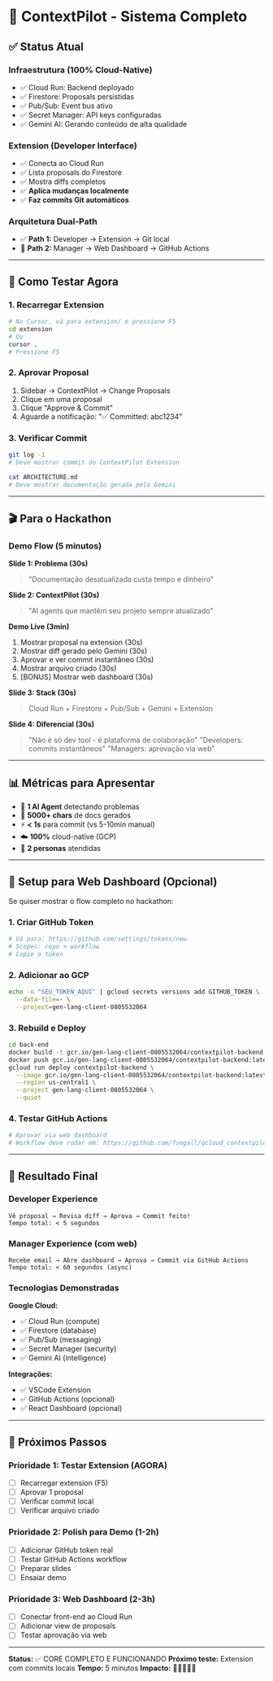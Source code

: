 # 🚀 ContextPilot - Sistema Completo

## ✅ Status Atual

### Infraestrutura (100% Cloud-Native)
- ✅ Cloud Run: Backend deployado
- ✅ Firestore: Proposals persistidas
- ✅ Pub/Sub: Event bus ativo
- ✅ Secret Manager: API keys configuradas
- ✅ Gemini AI: Gerando conteúdo de alta qualidade

### Extension (Developer Interface)
- ✅ Conecta ao Cloud Run
- ✅ Lista proposals do Firestore
- ✅ Mostra diffs completos
- ✅ **Aplica mudanças localmente**
- ✅ **Faz commits Git automáticos**

### Arquitetura Dual-Path
- ✅ **Path 1:** Developer → Extension → Git local
- 🚧 **Path 2:** Manager → Web Dashboard → GitHub Actions

---

## 🎯 Como Testar Agora

### 1. Recarregar Extension

```bash
# No Cursor, vá para extension/ e pressione F5
cd extension
# Ou
cursor .
# Pressione F5
```

### 2. Aprovar Proposal

1. Sidebar → ContextPilot → Change Proposals
2. Clique em uma proposal
3. Clique "Approve & Commit"
4. Aguarde a notificação: "✅ Committed: abc1234"

### 3. Verificar Commit

```bash
git log -1
# Deve mostrar commit do ContextPilot Extension

cat ARCHITECTURE.md
# Deve mostrar documentação gerada pelo Gemini
```

---

## 🎬 Para o Hackathon

### Demo Flow (5 minutos)

**Slide 1: Problema (30s)**
> "Documentação desatualizada custa tempo e dinheiro"

**Slide 2: ContextPilot (30s)**
> "AI agents que mantêm seu projeto sempre atualizado"

**Demo Live (3min)**
1. Mostrar proposal na extension (30s)
2. Mostrar diff gerado pelo Gemini (30s)
3. Aprovar e ver commit instantâneo (30s)
4. Mostrar arquivo criado (30s)
5. [BONUS] Mostrar web dashboard (30s)

**Slide 3: Stack (30s)**
> Cloud Run + Firestore + Pub/Sub + Gemini + Extension

**Slide 4: Diferencial (30s)**
> "Não é só dev tool - é plataforma de colaboração"
> "Developers: commits instantâneos"
> "Managers: aprovação via web"

---

## 📊 Métricas para Apresentar

- 🤖 **1 AI Agent** detectando problemas
- 📝 **5000+ chars** de docs gerados
- ⚡ **< 1s** para commit (vs 5-10min manual)
- ☁️ **100%** cloud-native (GCP)
- 🎯 **2 personas** atendidas

---

## 🔧 Setup para Web Dashboard (Opcional)

Se quiser mostrar o flow completo no hackathon:

### 1. Criar GitHub Token

```bash
# Vá para: https://github.com/settings/tokens/new
# Scopes: repo + workflow
# Copie o token
```

### 2. Adicionar ao GCP

```bash
echo -n "SEU_TOKEN_AQUI" | gcloud secrets versions add GITHUB_TOKEN \
  --data-file=- \
  --project=gen-lang-client-0805532064
```

### 3. Rebuild e Deploy

```bash
cd back-end
docker build -t gcr.io/gen-lang-client-0805532064/contextpilot-backend:latest .
docker push gcr.io/gen-lang-client-0805532064/contextpilot-backend:latest
gcloud run deploy contextpilot-backend \
  --image gcr.io/gen-lang-client-0805532064/contextpilot-backend:latest \
  --region us-central1 \
  --project gen-lang-client-0805532064 \
  --quiet
```

### 4. Testar GitHub Actions

```bash
# Aprovar via web dashboard
# Workflow deve rodar em: https://github.com/fsegall/gcloud_contextpilot/actions
```

---

## 🎉 Resultado Final

### Developer Experience
```
Vê proposal → Revisa diff → Aprova → Commit feito!
Tempo total: < 5 segundos
```

### Manager Experience (com web)
```
Recebe email → Abre dashboard → Aprova → Commit via GitHub Actions
Tempo total: < 60 segundos (async)
```

### Tecnologias Demonstradas

**Google Cloud:**
- ✅ Cloud Run (compute)
- ✅ Firestore (database)
- ✅ Pub/Sub (messaging)
- ✅ Secret Manager (security)
- ✅ Gemini AI (intelligence)

**Integrações:**
- ✅ VSCode Extension
- ✅ GitHub Actions (opcional)
- ✅ React Dashboard (opcional)

---

## 📝 Próximos Passos

### Prioridade 1: Testar Extension (AGORA)
- [ ] Recarregar extension (F5)
- [ ] Aprovar 1 proposal
- [ ] Verificar commit local
- [ ] Verificar arquivo criado

### Prioridade 2: Polish para Demo (1-2h)
- [ ] Adicionar GitHub token real
- [ ] Testar GitHub Actions workflow
- [ ] Preparar slides
- [ ] Ensaiar demo

### Prioridade 3: Web Dashboard (2-3h)
- [ ] Conectar front-end ao Cloud Run
- [ ] Adicionar view de proposals
- [ ] Testar aprovação via web

---

**Status:** ✅ CORE COMPLETO E FUNCIONANDO
**Próximo teste:** Extension com commits locais
**Tempo:** 5 minutos
**Impacto:** 🚀🚀🚀🚀🚀
